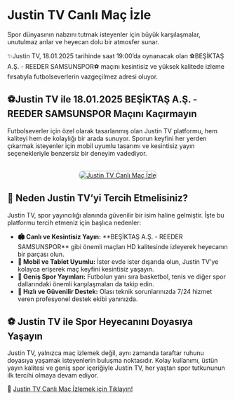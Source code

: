 <h1>Justin TV Canlı Maç İzle</h1>  
<p>Spor dünyasının nabzını tutmak isteyenler için büyük karşılaşmalar, unutulmaz anlar ve heyecan dolu bir atmosfer sunar. 
<p></p>✨Justin TV, 18.01.2025 tarihinde saat 19:00’da oynanacak olan ⚽BEŞİKTAŞ A.Ş. - REEDER SAMSUNSPOR⚽ maçını kesintisiz ve yüksek kalitede izleme fırsatıyla futbolseverlerin vazgeçilmez adresi oluyor.</p>  

<p><h2>⚽Justin TV ile 18.01.2025 BEŞİKTAŞ A.Ş. - REEDER SAMSUNSPOR Maçını Kaçırmayın</h2></p>  
<p>Futbolseverler için özel olarak tasarlanmış olan Justin TV platformu, hem kaliteyi hem de kolaylığı bir arada sunuyor. Sporun keyfini her yerden çıkarmak isteyenler için mobil uyumlu tasarımı ve kesintisiz yayın seçenekleriyle benzersiz bir deneyim vadediyor.</p>  

<center>  
<br>  
<a href="https://bit.ly/bosssportstv" title="Justin TV Giriş">  
<img src="https://i.ibb.co/5K7Ks6w/zzzz3.gif" alt="Justin TV Canlı Maç İzle" style="max-width: 100%; border: 2px solid #ddd; border-radius: 10px;">  
</a>  
</center>  

<h2>🌟 Neden Justin TV’yi Tercih Etmelisiniz?</h2>  
<p>Justin TV, spor yayıncılığı alanında güvenilir bir isim haline gelmiştir. İşte bu platformu tercih etmeniz için başlıca nedenler:</p>  
<ul>  
  <li><strong>🏟️ Canlı ve Kesintisiz Yayın:</strong> **BEŞİKTAŞ A.Ş. - REEDER SAMSUNSPOR** gibi önemli maçları HD kalitesinde izleyerek heyecanın bir parçası olun.</li>  
  <li><strong>📱 Mobil ve Tablet Uyumlu:</strong> İster evde ister dışarıda olun, Justin TV’ye kolayca erişerek maç keyfini kesintisiz yaşayın.</li>  
  <li><strong>🎥 Geniş Spor Yayınları:</strong> Futbolun yanı sıra basketbol, tenis ve diğer spor dallarındaki önemli karşılaşmaları da takip edin.</li>  
  <li><strong>💬 Hızlı ve Güvenilir Destek:</strong> Olası teknik sorunlarınızda 7/24 hizmet veren profesyonel destek ekibi yanınızda.</li>  
</ul>  

<h2>⚽ Justin TV ile Spor Heyecanını Doyasıya Yaşayın</h2>  
<p>Justin TV, yalnızca maç izlemek değil, aynı zamanda taraftar ruhunu doyasıya yaşamak isteyenlerin buluşma noktasıdır. Kolay kullanımı, üstün yayın kalitesi ve geniş spor içeriğiyle Justin TV, her yaştan spor tutkununun ilk tercihi olmaya devam ediyor.</p>  

<p>📌 <a href="https://bit.ly/bosssportstv" title="Justin TV Giriş">Justin TV Canlı Maç İzlemek için Tıklayın!</a></p>
